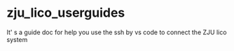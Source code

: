 # zju_lico_userguides
It' s a guide doc for help you use the ssh by vs code to connect the ZJU lico system
